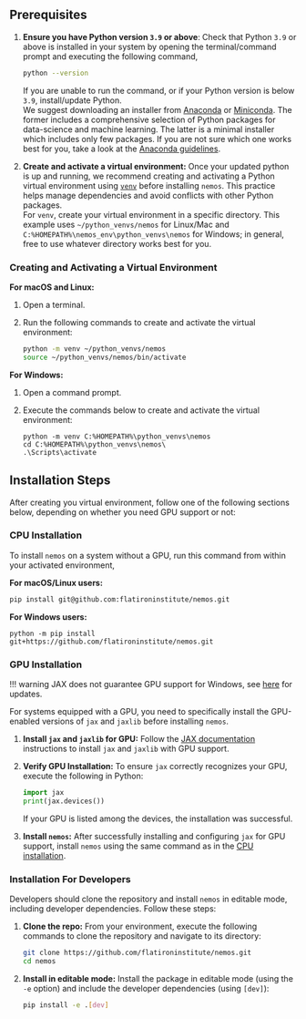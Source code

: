 ## Prerequisites

1. **Ensure you have Python version `3.9` or above**:
   Check that Python `3.9` or above is installed in your system by opening the terminal/command prompt and executing the following command,
   ```bash
   python --version
   ```
   If you are unable to run the command, or if your Python version is below `3.9`, install/update Python.<br>
   We suggest downloading an installer from [Anaconda](https://docs.anaconda.com/free/anaconda/install/) or 
   [Miniconda](https://docs.anaconda.com/free/miniconda/). The former includes a comprehensive selection of Python 
   packages for data-science and machine learning. The latter is a minimal installer which includes only few packages. 
   If you are not sure which one works best for you, 
   take a look at the [Anaconda guidelines](https://docs.anaconda.com/free/distro-or-miniconda/).

2. **Create and activate a virtual environment:** 
   Once your updated python is up and running, we recommend creating and activating a Python virtual environment using [`venv`](https://docs.python.org/3/library/venv.html) before installing `nemos`. This practice helps manage dependencies and avoid conflicts with other Python packages. <br>
   For `venv`, create your virtual environment in a specific directory. This example uses `~/python_venvs/nemos` for Linux/Mac and `C:%HOMEPATH%\nemos_env\python_venvs\nemos` for Windows; in general, free to use whatever directory works best for you.

### Creating and Activating a Virtual Environment

**For macOS and Linux:**

1. Open a terminal.

2. Run the following commands to create and activate the virtual environment:

    ```bash
    python -m venv ~/python_venvs/nemos
    source ~/python_venvs/nemos/bin/activate
    ```

**For Windows:**

1. Open a command prompt.

2. Execute the commands below to create and activate the virtual environment:
    ```shell
    python -m venv C:%HOMEPATH%\python_venvs\nemos
    cd C:%HOMEPATH%\python_venvs\nemos\
    .\Scripts\activate
    ```

## Installation Steps
After creating you virtual environment, follow one of the following sections below, depending on whether you need GPU support or not:
### CPU Installation

To install `nemos` on a system without a GPU, run this command from within your activated environment, 

**For macOS/Linux users:**
 ```bash
 pip install git@github.com:flatironinstitute/nemos.git
 ```

**For Windows users:**
 ```shell
 python -m pip install git+https://github.com/flatironinstitute/nemos.git
 ```

### GPU Installation

!!! warning
    JAX does not guarantee GPU support for Windows, see [here](https://jax.readthedocs.io/en/latest/installation.html#supported-platforms) for updates.

For systems equipped with a GPU, you need to specifically install the GPU-enabled versions of `jax` and `jaxlib` before installing `nemos`.

1. **Install `jax` and `jaxlib` for GPU:** Follow the [JAX documentation](https://jax.readthedocs.io/en/latest/installation.html) instructions to install `jax` and `jaxlib` with GPU support.

2. **Verify GPU Installation:** To ensure `jax` correctly recognizes your GPU, execute the following in Python:
    ```python
    import jax
    print(jax.devices())
    ```

    If your GPU is listed among the devices, the installation was successful.

3. **Install `nemos`:** After successfully installing and configuring `jax` for GPU support, install `nemos` using the same command as in the [CPU installation](#cpu-installation).

### Installation For Developers

Developers should clone the repository and install `nemos` in editable mode, including developer dependencies. Follow these steps:

1. **Clone the repo:** From your environment, execute the following commands to clone the repository and navigate to its directory:
    ```bash
    git clone https://github.com/flatironinstitute/nemos.git
    cd nemos
    ```

2. **Install in editable mode:** Install the package in editable mode (using the `-e` option) and include the developer dependencies (using `[dev]`):

    ```bash
    pip install -e .[dev]
    ```